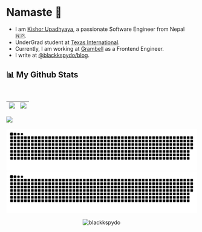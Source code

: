 # Namaste :pray:

- I am [Kishor Upadhyaya](https://blackkspydo.com), a passionate Software Engineer from Nepal 🇳🇵.
- UnderGrad student at [Texas International](https://texasintl.edu.np/).
- Currently, I am working at [Grambell](https://grambell.com/) as a Frontend Engineer.
- I write at [@blackkspydo/blog](https://blackkspydo.com/blog).


## 📊 My Github Stats
<p align="center"><p align="center"> <img src="https://metrics.lecoq.io/blackkspydo?template=classic&base.indepth=true&isocalendar=1&languages=1&lines=1&base=header%2C%20activity%2C%20community%2C%20repositories%2C%20metadata&base.indepth=true&base.hireable=false&isocalendar=false&isocalendar.duration=half-year&languages=false&languages.ignored=php&languages.limit=8&languages.threshold=0%25&languages.other=false&languages.colors=github&languages.sections=most-used&languages.indepth=false&languages.analysis.timeout=15&languages.categories=markup%2C%20programming&languages.recent.categories=markup%2C%20programming&languages.recent.load=300&languages.recent.days=14&lines=false&lines.sections=base&lines.repositories.limit=5&lines.history.limit=1" alt=""/>



![](https://github-readme-stats.vercel.app/api?username=blackkspydo&&show_icons=true&count_private=true&title_color=72A6FD&icon_color=bb2acf&text_color=38BDAD&bg_color=FFFFFF00)|![](https://github-readme-stats.vercel.app/api/top-langs/?username=blackkspydo&layout=compact&theme=tokyonight&hide=php&langs_count=8&bg_color=FFFFFF00)|
|-|-|


![](https://activity-graph.herokuapp.com/graph?username=blackkspydo&theme=redical&bg_color=ffffff00&color=38BDAD&title_color=72A6FD)

![github contribution grid snake animation](https://raw.githubusercontent.com/blackkspydo/blackkspydo/output/github-contribution-grid-snake-dark.svg#gh-dark-mode-only)![github contribution grid snake animation](https://raw.githubusercontent.com/blackkspydo/blackkspydo/output/github-contribution-grid-snake.svg#gh-light-mode-only)

<p align="center"><p align="center"> <img src="https://komarev.com/ghpvc/?username=blackkspydo&style=for-the-badge" alt="blackkspydo"/>
